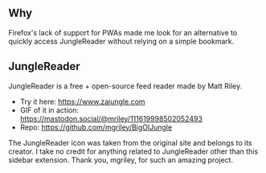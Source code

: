 ## Why

Firefox's lack of support for PWAs made me look for an alternative to quickly access JungleReader without relying on a simple bookmark.

## JungleReader

JungleReader is a free + open-source feed reader made by Matt Riley.

- Try it here: https://www.zajungle.com
- GIF of it in action: https://mastodon.social/@mriley/111619998502052493
- Repo: https://github.com/mgriley/BigOlJungle

The JungleReader icon was taken from the original site and belongs to its creator. I take no credit for anything related to JungleReader other than this sidebar extension. Thank you, mgriley, for such an amazing project.
